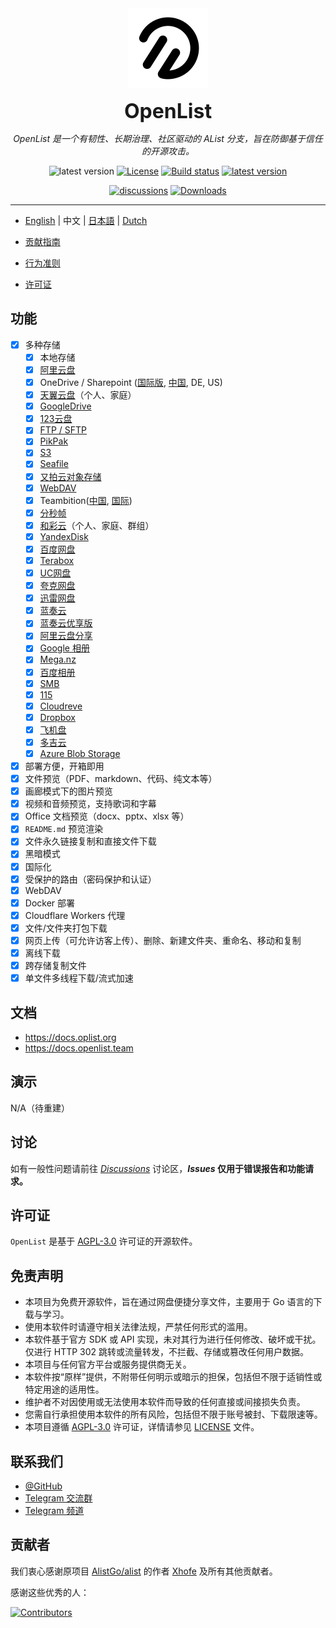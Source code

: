 <div align="center">
  <img style="width: 128px; height: 128px;" src="https://raw.githubusercontent.com/OpenListTeam/Logo/main/logo.svg" alt="logo" />

  <b style="font-size: 2rem;" >OpenList</b>

  <p><em>OpenList 是一个有韧性、长期治理、社区驱动的 AList 分支，旨在防御基于信任的开源攻击。</em></p>

  <img src="https://goreportcard.com/badge/github.com/OpenListTeam/OpenList/v3" alt="latest version" />
  <a href="https://github.com/OpenListTeam/OpenList/blob/main/LICENSE"><img src="https://img.shields.io/github/license/OpenListTeam/OpenList" alt="License" /></a>
  <a href="https://github.com/OpenListTeam/OpenList/actions?query=workflow%3ABuild"><img src="https://img.shields.io/github/actions/workflow/status/OpenListTeam/OpenList/build.yml?branch=main" alt="Build status" /></a>
  <a href="https://github.com/OpenListTeam/OpenList/releases"><img src="https://img.shields.io/github/release/OpenListTeam/OpenList" alt="latest version" /></a>

  <a href="https://github.com/OpenListTeam/OpenList/discussions"><img src="https://img.shields.io/github/discussions/OpenListTeam/OpenList?color=%23ED8936" alt="discussions" /></a>
  <a href="https://github.com/OpenListTeam/OpenList/releases"><img src="https://img.shields.io/github/downloads/OpenListTeam/OpenList/total?color=%239F7AEA&logo=github" alt="Downloads" /></a>
</div>

---

- [English](./README.md) | 中文 | [日本語](./README_ja.md) | [Dutch](./README_nl.md)

- [贡献指南](./CONTRIBUTING.md)
- [行为准则](./CODE_OF_CONDUCT.md)
- [许可证](./LICENSE)

## 功能

- [x] 多种存储
  - [x] 本地存储
  - [x] [阿里云盘](https://www.alipan.com)
  - [x] OneDrive / Sharepoint ([国际版](https://www.microsoft.com/en-us/microsoft-365/onedrive/online-cloud-storage), [中国](https://portal.partner.microsoftonline.cn), DE, US)
  - [x] [天翼云盘](https://cloud.189.cn)（个人、家庭）
  - [x] [GoogleDrive](https://drive.google.com)
  - [x] [123云盘](https://www.123pan.com)
  - [x] [FTP / SFTP](https://en.wikipedia.org/wiki/File_Transfer_Protocol)
  - [x] [PikPak](https://www.mypikpak.com)
  - [x] [S3](https://aws.amazon.com/s3)
  - [x] [Seafile](https://seafile.com)
  - [x] [又拍云对象存储](https://www.upyun.com/products/file-storage)
  - [x] [WebDAV](https://en.wikipedia.org/wiki/WebDAV)
  - [x] Teambition([中国](https://www.teambition.com), [国际](https://us.teambition.com))
  - [x] [分秒帧](https://www.mediatrack.cn)
  - [x] [和彩云](https://yun.139.com)（个人、家庭、群组）
  - [x] [YandexDisk](https://disk.yandex.com)
  - [x] [百度网盘](http://pan.baidu.com)
  - [x] [Terabox](https://www.terabox.com/main)
  - [x] [UC网盘](https://drive.uc.cn)
  - [x] [夸克网盘](https://pan.quark.cn)
  - [x] [迅雷网盘](https://pan.xunlei.com)
  - [x] [蓝奏云](https://www.lanzou.com)
  - [x] [蓝奏云优享版](https://www.ilanzou.com)
  - [x] [阿里云盘分享](https://www.alipan.com)
  - [x] [Google 相册](https://photos.google.com)
  - [x] [Mega.nz](https://mega.nz)
  - [x] [百度相册](https://photo.baidu.com)
  - [x] [SMB](https://en.wikipedia.org/wiki/Server_Message_Block)
  - [x] [115](https://115.com)
  - [x] [Cloudreve](https://cloudreve.org)
  - [x] [Dropbox](https://www.dropbox.com)
  - [x] [飞机盘](https://www.feijipan.com)
  - [x] [多吉云](https://www.dogecloud.com/product/oss)
  - [x] [Azure Blob Storage](https://azure.microsoft.com/products/storage/blobs)
- [x] 部署方便，开箱即用
- [x] 文件预览（PDF、markdown、代码、纯文本等）
- [x] 画廊模式下的图片预览
- [x] 视频和音频预览，支持歌词和字幕
- [x] Office 文档预览（docx、pptx、xlsx 等）
- [x] `README.md` 预览渲染
- [x] 文件永久链接复制和直接文件下载
- [x] 黑暗模式
- [x] 国际化
- [x] 受保护的路由（密码保护和认证）
- [x] WebDAV
- [x] Docker 部署
- [x] Cloudflare Workers 代理
- [x] 文件/文件夹打包下载
- [x] 网页上传（可允许访客上传）、删除、新建文件夹、重命名、移动和复制
- [x] 离线下载
- [x] 跨存储复制文件
- [x] 单文件多线程下载/流式加速

## 文档

- <https://docs.oplist.org>
- <https://docs.openlist.team>

## 演示

N/A（待重建）

## 讨论

如有一般性问题请前往 [*Discussions*](https://github.com/OpenListTeam/OpenList/discussions) 讨论区，***Issues* 仅用于错误报告和功能请求。**

## 许可证

`OpenList` 是基于 [AGPL-3.0](https://www.gnu.org/licenses/agpl-3.0.txt) 许可证的开源软件。

## 免责声明

- 本项目为免费开源软件，旨在通过网盘便捷分享文件，主要用于 Go 语言的下载与学习。
- 使用本软件时请遵守相关法律法规，严禁任何形式的滥用。
- 本软件基于官方 SDK 或 API 实现，未对其行为进行任何修改、破坏或干扰。
 仅进行 HTTP 302 跳转或流量转发，不拦截、存储或篡改任何用户数据。
- 本项目与任何官方平台或服务提供商无关。
- 本软件按“原样”提供，不附带任何明示或暗示的担保，包括但不限于适销性或特定用途的适用性。
- 维护者不对因使用或无法使用本软件而导致的任何直接或间接损失负责。
- 您需自行承担使用本软件的所有风险，包括但不限于账号被封、下载限速等。
- 本项目遵循 [AGPL-3.0](https://www.gnu.org/licenses/agpl-3.0.txt) 许可证，详情请参见 [LICENSE](./LICENSE) 文件。

## 联系我们

- [@GitHub](https://github.com/OpenListTeam)
- [Telegram 交流群](https://t.me/OpenListTeam)
- [Telegram 频道](https://t.me/OpenListOfficial)

## 贡献者

我们衷心感谢原项目 [AlistGo/alist](https://github.com/AlistGo/alist) 的作者 [Xhofe](https://github.com/Xhofe) 及所有其他贡献者。

感谢这些优秀的人：

[![Contributors](https://contrib.rocks/image?repo=OpenListTeam/OpenList)](https://github.com/OpenListTeam/OpenList/graphs/contributors)
